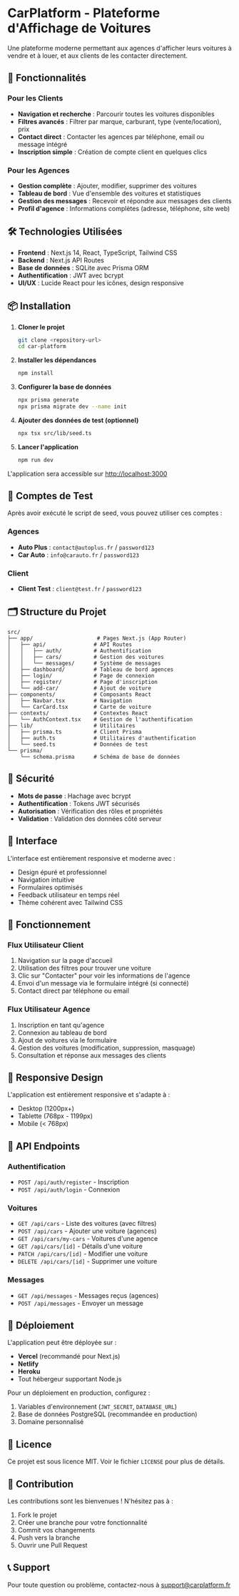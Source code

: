 # CarPlatform - Plateforme d'Affichage de Voitures

Une plateforme moderne permettant aux agences d'afficher leurs voitures à vendre et à louer, et aux clients de les contacter directement.

## 🚀 Fonctionnalités

### Pour les Clients
- **Navigation et recherche** : Parcourir toutes les voitures disponibles
- **Filtres avancés** : Filtrer par marque, carburant, type (vente/location), prix
- **Contact direct** : Contacter les agences par téléphone, email ou message intégré
- **Inscription simple** : Création de compte client en quelques clics

### Pour les Agences
- **Gestion complète** : Ajouter, modifier, supprimer des voitures
- **Tableau de bord** : Vue d'ensemble des voitures et statistiques
- **Gestion des messages** : Recevoir et répondre aux messages des clients
- **Profil d'agence** : Informations complètes (adresse, téléphone, site web)

## 🛠️ Technologies Utilisées

- **Frontend** : Next.js 14, React, TypeScript, Tailwind CSS
- **Backend** : Next.js API Routes
- **Base de données** : SQLite avec Prisma ORM
- **Authentification** : JWT avec bcrypt
- **UI/UX** : Lucide React pour les icônes, design responsive

## 📦 Installation

1. **Cloner le projet**
   ```bash
   git clone <repository-url>
   cd car-platform
   ```

2. **Installer les dépendances**
   ```bash
   npm install
   ```

3. **Configurer la base de données**
   ```bash
   npx prisma generate
   npx prisma migrate dev --name init
   ```

4. **Ajouter des données de test (optionnel)**
   ```bash
   npx tsx src/lib/seed.ts
   ```

5. **Lancer l'application**
   ```bash
   npm run dev
   ```

L'application sera accessible sur [http://localhost:3000](http://localhost:3000)

## 👥 Comptes de Test

Après avoir exécuté le script de seed, vous pouvez utiliser ces comptes :

### Agences
- **Auto Plus** : `contact@autoplus.fr` / `password123`
- **Car Auto** : `info@carauto.fr` / `password123`

### Client
- **Client Test** : `client@test.fr` / `password123`

## 🗂️ Structure du Projet

```
src/
├── app/                    # Pages Next.js (App Router)
│   ├── api/               # API Routes
│   │   ├── auth/          # Authentification
│   │   ├── cars/          # Gestion des voitures
│   │   └── messages/      # Système de messages
│   ├── dashboard/         # Tableau de bord agences
│   ├── login/             # Page de connexion
│   ├── register/          # Page d'inscription
│   └── add-car/           # Ajout de voiture
├── components/            # Composants React
│   ├── Navbar.tsx         # Navigation
│   └── CarCard.tsx        # Carte de voiture
├── contexts/              # Contextes React
│   └── AuthContext.tsx    # Gestion de l'authentification
├── lib/                   # Utilitaires
│   ├── prisma.ts          # Client Prisma
│   ├── auth.ts            # Utilitaires d'authentification
│   └── seed.ts            # Données de test
└── prisma/
    └── schema.prisma      # Schéma de base de données
```

## 🔐 Sécurité

- **Mots de passe** : Hachage avec bcrypt
- **Authentification** : Tokens JWT sécurisés
- **Autorisation** : Vérification des rôles et propriétés
- **Validation** : Validation des données côté serveur

## 🎨 Interface

L'interface est entièrement responsive et moderne avec :
- Design épuré et professionnel
- Navigation intuitive
- Formulaires optimisés
- Feedback utilisateur en temps réel
- Thème cohérent avec Tailwind CSS

## 🚗 Fonctionnement

### Flux Utilisateur Client
1. Navigation sur la page d'accueil
2. Utilisation des filtres pour trouver une voiture
3. Clic sur "Contacter" pour voir les informations de l'agence
4. Envoi d'un message via le formulaire intégré (si connecté)
5. Contact direct par téléphone ou email

### Flux Utilisateur Agence
1. Inscription en tant qu'agence
2. Connexion au tableau de bord
3. Ajout de voitures via le formulaire
4. Gestion des voitures (modification, suppression, masquage)
5. Consultation et réponse aux messages des clients

## 📱 Responsive Design

L'application est entièrement responsive et s'adapte à :
- Desktop (1200px+)
- Tablette (768px - 1199px)
- Mobile (< 768px)

## 🔄 API Endpoints

### Authentification
- `POST /api/auth/register` - Inscription
- `POST /api/auth/login` - Connexion

### Voitures
- `GET /api/cars` - Liste des voitures (avec filtres)
- `POST /api/cars` - Ajouter une voiture (agences)
- `GET /api/cars/my-cars` - Voitures d'une agence
- `GET /api/cars/[id]` - Détails d'une voiture
- `PATCH /api/cars/[id]` - Modifier une voiture
- `DELETE /api/cars/[id]` - Supprimer une voiture

### Messages
- `GET /api/messages` - Messages reçus (agences)
- `POST /api/messages` - Envoyer un message

## 🚀 Déploiement

L'application peut être déployée sur :
- **Vercel** (recommandé pour Next.js)
- **Netlify**
- **Heroku**
- Tout hébergeur supportant Node.js

Pour un déploiement en production, configurez :
1. Variables d'environnement (`JWT_SECRET`, `DATABASE_URL`)
2. Base de données PostgreSQL (recommandée en production)
3. Domaine personnalisé

## 📝 Licence

Ce projet est sous licence MIT. Voir le fichier `LICENSE` pour plus de détails.

## 🤝 Contribution

Les contributions sont les bienvenues ! N'hésitez pas à :
1. Fork le projet
2. Créer une branche pour votre fonctionnalité
3. Commit vos changements
4. Push vers la branche
5. Ouvrir une Pull Request

## 📞 Support

Pour toute question ou problème, contactez-nous à [support@carplatform.fr](mailto:support@carplatform.fr)
